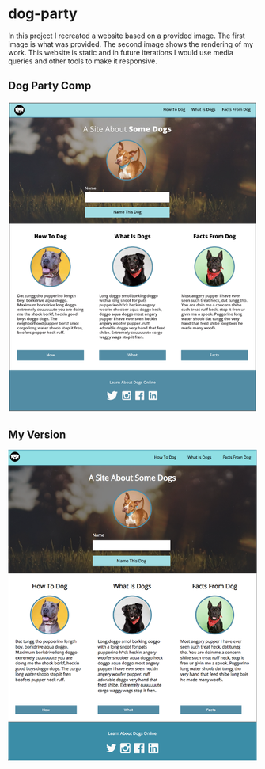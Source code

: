 # dog-party

In this project I recreated a website based on a provided image. The first image is what was provided. The second image shows the rendering of my work. This website is static and in future iterations I would use media queries and other tools to make it responsive.

## Dog Party Comp
<img src="https://github.com/kimmichurri/dog-party/blob/master/images/compDogParty.png">

## My Version

<img src="https://github.com/kimmichurri/dog-party/blob/master/images/myDogParty.png">
